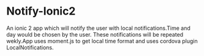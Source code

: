 # Notify-Ionic2
An ionic 2 app which will notify the user with local notifications.Time and day would be chosen by the user.
These notifications will be repeated wekly.App uses moment.js to get local time format and uses cordova 
plugin LocalNotifications.